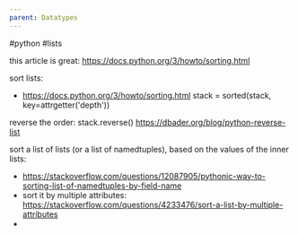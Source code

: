 ```yaml
---
parent: Datatypes 
---
```


#python #lists 

this article is great: https://docs.python.org/3/howto/sorting.html

sort lists:
- https://docs.python.org/3/howto/sorting.html
stack = sorted(stack, key=attrgetter('depth'))

reverse the order:
stack.reverse()
https://dbader.org/blog/python-reverse-list


sort a list of lists (or a list of namedtuples), based on the values of the inner lists:
- https://stackoverflow.com/questions/12087905/pythonic-way-to-sorting-list-of-namedtuples-by-field-name
- sort it by multiple attributes: https://stackoverflow.com/questions/4233476/sort-a-list-by-multiple-attributes
- 